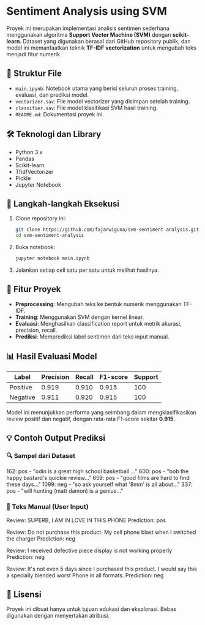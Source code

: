 # Sentiment Analysis using SVM

Proyek ini merupakan implementasi analisis sentimen sederhana menggunakan algoritma **Support Vector Machine (SVM)** dengan **scikit-learn**. Dataset yang digunakan berasal dari GitHub repository publik, dan model ini memanfaatkan teknik **TF-IDF vectorization** untuk mengubah teks menjadi fitur numerik.

## 📂 Struktur File

- `main.ipynb`: Notebook utama yang berisi seluruh proses training, evaluasi, dan prediksi model.
- `vectorizer.sav`: File model vectorizer yang disimpan setelah training.
- `classifier.sav`: File model klasifikasi SVM hasil training.
- `README.md`: Dokumentasi proyek ini.

## 🛠 Teknologi dan Library

- Python 3.x
- Pandas
- Scikit-learn
- TfidfVectorizer
- Pickle
- Jupyter Notebook

## 🚀 Langkah-langkah Eksekusi

1. Clone repository ini:
    ```bash
    git clone https://github.com/fajarwiguna/svm-sentiment-analysis.git
    cd svm-sentiment-analysis
    ```

2. Buka notebook:
    ```bash
    jupyter notebook main.ipynb
    ```

3. Jalankan setiap cell satu per satu untuk melihat hasilnya.

## 🧪 Fitur Proyek

- **Preprocessing**: Mengubah teks ke bentuk numerik menggunakan TF-IDF.
- **Training**: Menggunakan SVM dengan kernel linear.
- **Evaluasi**: Menghasilkan classification report untuk metrik akurasi, precision, recall.
- **Prediksi**: Memprediksi label sentimen dari teks input manual.

## 📊 Hasil Evaluasi Model

| Label     | Precision | Recall | F1-score | Support |
|-----------|-----------|--------|----------|---------|
| Positive  | 0.919     | 0.910  | 0.915    | 100     |
| Negative  | 0.911     | 0.920  | 0.915    | 100     |

Model ini menunjukkan performa yang seimbang dalam mengklasifikasikan review positif dan negatif, dengan rata-rata F1-score sekitar **0.915**.

## 💡 Contoh Output Prediksi

### 🔍 Sampel dari Dataset
162: pos - "odin is a great high school basketball ..."
600: pos - "bob the happy bastard's quickie review..."
659: pos - "good films are hard to find these days..."
1099: neg - "so ask yourself what '8mm' is all about..."
337: pos - "will hunting (matt damon) is a genius..."


### 🧾 Teks Manual (User Input)
Review: SUPERB, I AM IN LOVE IN THIS PHONE
Prediction: pos

Review: Do not purchase this product. My cell phone blast when I switched the charger
Prediction: neg

Review: I received defective piece display is not working properly
Prediction: neg

Review: It's not even 5 days since I purchased this product.
I would say this a specially blended worst Phone in all formats.
Prediction: neg

## 📜 Lisensi

Proyek ini dibuat hanya untuk tujuan edukasi dan eksplorasi. Bebas digunakan dengan menyertakan atribusi.
